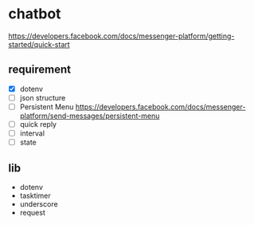 # chatbot
https://developers.facebook.com/docs/messenger-platform/getting-started/quick-start
## requirement
- [x] dotenv
- [ ] json structure
- [ ] Persistent Menu https://developers.facebook.com/docs/messenger-platform/send-messages/persistent-menu
- [ ] quick reply
- [ ] interval
- [ ] state
## lib
- dotenv
- tasktimer
- underscore
- request
